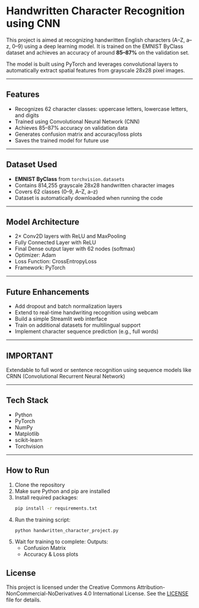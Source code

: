 # Handwritten Character Recognition using CNN

This project is aimed at recognizing handwritten English characters (A–Z, a–z, 0–9) using a deep learning model. It is trained on the EMNIST ByClass dataset and achieves an accuracy of around **85–87%** on the validation set.

The model is built using PyTorch and leverages convolutional layers to automatically extract spatial features from grayscale 28x28 pixel images.

---

## Features

- Recognizes 62 character classes: uppercase letters, lowercase letters, and digits  
- Trained using Convolutional Neural Network (CNN)  
- Achieves 85–87% accuracy on validation data  
- Generates confusion matrix and accuracy/loss plots  
- Saves the trained model for future use

---

## Dataset Used

- **EMNIST ByClass** from `torchvision.datasets`  
- Contains 814,255 grayscale 28x28 handwritten character images  
- Covers 62 classes (0–9, A–Z, a–z)  
- Dataset is automatically downloaded when running the code

---

## Model Architecture

- 2× Conv2D layers with ReLU and MaxPooling  
- Fully Connected Layer with ReLU  
- Final Dense output layer with 62 nodes (softmax)  
- Optimizer: Adam  
- Loss Function: CrossEntropyLoss  
- Framework: PyTorch

---

## Future Enhancements

- Add dropout and batch normalization layers  
- Extend to real-time handwriting recognition using webcam  
- Build a simple Streamlit web interface  
- Train on additional datasets for multilingual support  
- Implement character sequence prediction (e.g., full words)

---

## IMPORTANT
Extendable to full word or sentence recognition using sequence models like CRNN (Convolutional Recurrent Neural Network)

---

## Tech Stack

- Python  
- PyTorch  
- NumPy  
- Matplotlib  
- scikit-learn  
- Torchvision

---



## How to Run

1. Clone the repository  
2. Make sure Python and pip are installed  
3. Install required packages: 
   ```bash
   pip install -r requirements.txt
4. Run the training script:
   ```bash
   python handwritten_character_project.py
5. Wait for training to complete:
   Outputs:
   - Confusion Matrix
   - Accuracy & Loss plots


## License
This project is licensed under the Creative Commons Attribution-NonCommercial-NoDerivatives 4.0 International License.
See the [LICENSE](LICENSE) file for details.
